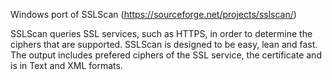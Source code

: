Windows port of SSLScan (https://sourceforge.net/projects/sslscan/)

SSLScan queries SSL services, such as HTTPS, in order to determine the ciphers that are supported. SSLScan is designed to be easy, lean and fast. The output includes prefered ciphers of the SSL service, the certificate and is in Text and XML formats.